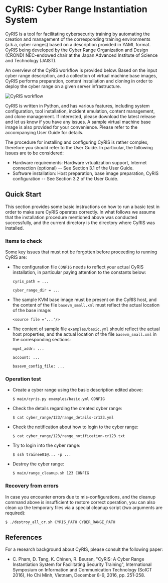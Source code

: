 # CyRIS: Cyber Range Instantiation System

CyRIS is a tool for facilitating cybersecurity training by automating the creation and management of the corresponding training environments (a.k.a, cyber ranges) based on a description provided in YAML format. CyRIS being developed by the Cyber Range Organization and Design (CROND) NEC-endowed chair at the Japan Advanced Institute of Science and Technology (JAIST).

An overview of the CyRIS workflow is provided below. Based on the input cyber range description, and a collection of virtual machine base images, CyRIS performs preparation, content installation and cloning in order to deploy the cyber range on a given server infrastructure.

![CyRIS workflow](https://github.com/crond-jaist/cyris/blob/master/cyris_workflow.png "CyRIS workflow")

CyRIS is written in Python, and has various features, including system configuration, tool installation, incident emulation, content management, and clone management. If interested, please download the latest release and let us know if you have any issues. A sample virtual machine base image is also provided for your convenience. Please refer to the accompanying User Guide for details.

The procedure for installing and configuring CyRIS is rather complex, therefore you should refer to the User Guide. In particular, the following issues are to be considered:

* Hardware requirements: Hardware vrtualization support, Internet connection (optional) -- See Section 3.1 of the User Guide.
* Software installation: Host preparation, base image preparation, CyRIS configuration -- See Section 3.2 of the User Guide.

## Quick Start

This section provides some basic instructions on how to run a basic test in order to make sure CyRIS operates correctly. In what follows we assume that the installation procedure mentioned above was conducted successfully, and the current directory is the directory where CyRIS was installed.

### Items to check
Some key issues that must not be forgotten before proceeding to running CyRIS are:

* The configuration file `CONFIG` needs to reflect your actual CyRIS installation, in particular paying attention to the constants below:

  `cyris_path = ...`
  
  `cyber_range_dir = ...`

* The sample KVM base image must be present on the CyRIS host, and the content of the file `basevm_small.xml` must reflect the actual location of the base image:

  `<source file ='...'/>`

* The content of sample file `examples/basic.yml` should reflect the actual host properties, and the actual location of the file `basevm_small.xml` in the corresponding sections:

  `mgmt_addr: ...`

  `account: ...`

  `basevm_config_file: ...`


### Operation test
* Create a cyber range using the basic description edited above:

  `$ main/cyris.py examples/basic.yml CONFIG`

* Check the details regarding the created cyber range:

  `$ cat cyber_range/123/range_details-cr123.yml`

* Check the notification about how to login to the cyber range:

  `$ cat cyber_range/123/range_notification-cr123.txt`

* Try to login into the cyber range:

  `$ ssh trainee01@... -p ...`

* Destroy the cyber range:

  `$ main/range_cleanup.sh 123 CONFIG`

### Recovery from errors

In case you encounter errors due to mis-configurations, and the cleanup command above is insufficient to restore correct operation, you can also clean up the temporary files via a special cleanup script (two arguments are required):

  `$ ./destroy_all_cr.sh CYRIS_PATH CYBER_RANGE_PATH`

## References

For a research background about CyRIS, please consult the following paper:
* C. Pham, D. Tang, K. Chinen, R. Beuran, "CyRIS: A Cyber Range Instantiation System for Facilitating Security Training", International Symposium on Information and Communication Technology (SoICT 2016), Ho Chi Minh, Vietnam, December 8-9, 2016, pp. 251-258.
